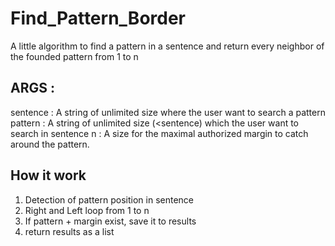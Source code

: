 # Find_Pattern_Border
A little algorithm to find a pattern in a sentence and return every neighbor of the founded pattern from 1 to n

## ARGS : 
sentence : A string of unlimited size where the user want to search a pattern
pattern : A string of unlimited size (<sentence) which the user want to search in sentence
n : A size for the maximal authorized margin to catch around the pattern.

## How it work
1) Detection of pattern position in sentence
2) Right and Left loop from 1 to n
3) If pattern + margin exist, save it to results
4) return results as a list
